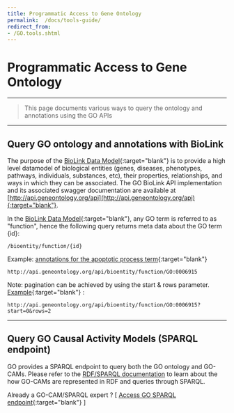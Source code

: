 ```yaml
---
title: Programmatic Access to Gene Ontology
permalink:  /docs/tools-guide/
redirect_from:
- /GO.tools.shtml
---
```


# Programmatic Access to Gene Ontology

---

> This page documents various ways to query the ontology and annotations using the GO APIs

---

## Query GO ontology and annotations with BioLink

The purpose of the [BioLink Data Model](https://github.com/biolink/biolink-model){:target="blank"} is to provide a high level datamodel of biological entities (genes, diseases, phenotypes, pathways, individuals, substances, etc), their properties, relationships, and ways in which they can be associated. The GO BioLink API implementation and its associated swagger documentation are available at [http://api.geneontology.org/api](http://api.geneontology.org/api){:target="blank"}.

In the [BioLink Data Model](https://github.com/biolink/biolink-model){:target="blank"}, any GO term is referred to as "function", hence the following query returns meta data about the GO term {id}: 
```
/bioentity/function/{id}
```

Example: [annotations for the apoptotic process term](http://api.geneontology.org/api/bioentity/function/GO:0006915){:target="blank"}
```
http://api.geneontology.org/api/bioentity/function/GO:0006915
```

Note: pagination can be achieved by using the start & rows parameter. [Example](http://api.geneontology.org/api/bioentity/function/GO:0006915?start=0&rows=2){:target="blank"} :
```
http://api.geneontology.org/api/bioentity/function/GO:0006915?start=0&rows=2
```

---

## Query GO Causal Activity Models (SPARQL endpoint)

GO provides a SPARQL endpoint to query both the GO ontology and GO-CAMs. Please refer to the [RDF/SPARQL documentation](/docs/sparql) to learn about the how GO-CAMs are represented in RDF and queries through SPARQL. 

Already a GO-CAM/SPARQL expert ? [ [Access GO SPARQL endpoint](http://sparql.geneontology.org/){:target="blank"} ]
